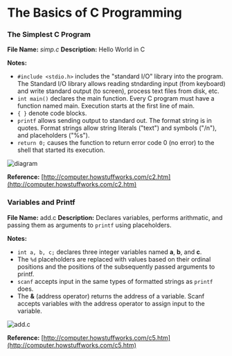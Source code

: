 # The Basics of C Programming
### The Simplest C Program
**File Name:** _simp.c_
**Description:** Hello World in C

**Notes:**
- `#include <stdio.h>` includes the "standard I/O" library into the program. The Standard I/O library allows reading stndarding input (from keyboard) and write standard output (to screen), process text files from disk, etc.
- `int main()` declares the main function. Every C program must have a function named main. Execution starts at the first line of main.
- `{ }` denote code blocks.
- `printf` allows sending output to standard out. The format string is in quotes. Format strings allow string literals ("text") and symbols ("/n"), and placeholders ("%s").
- `return 0;` causes the function to return error code 0 (no error) to the shell that started its execution.

![diagram](http://s.hswstatic.com/gif/c-compile.gif)

**Reference:** [http://computer.howstuffworks.com/c2.htm](http://computer.howstuffworks.com/c2.htm)



### Variables and Printf
**File Name:** add.c
**Description:** Declares variables, performs arithmatic, and passing them as arguments to ``printf`` using placeholders.

**Notes:**
- `int a, b, c;` declares three integer variables named **a**, **b**, and **c**.
- The `%d` placeholders are replaced with values based on their ordinal positions and the positions of the subsequently passed arguments to printf.
- `scanf` accepts input in the same types of formatted strings as `printf` does.
- The **&** (address operator) returns the address of a variable. Scanf accepts variables with the address operator to assign input to the variable.

![add.c](http://s.hswstatic.com/gif/c-exec.gif)

**Reference:** [http://computer.howstuffworks.com/c5.htm](http://computer.howstuffworks.com/c5.htm)